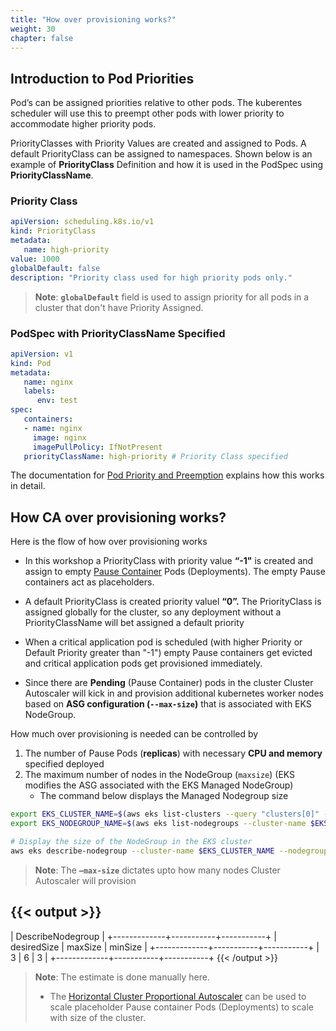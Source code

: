 ```yaml
---
title: "How over provisioning works?"
weight: 30
chapter: false
---
```


## Introduction to Pod Priorities

Pod’s can be assigned priorities relative to other pods. The kuberentes scheduler will use this to preempt other pods with lower priority to accommodate higher priority pods.

PriorityClasses with Priority Values are created and assigned to Pods. A default PriorityClass can be assigned to namespaces. Shown below is an example of **PriorityClass** Definition and how it is used in the PodSpec using **PriorityClassName**.

### Priority Class

```yaml
apiVersion: scheduling.k8s.io/v1
kind: PriorityClass
metadata:
   name: high-priority
value: 1000
globalDefault: false
description: "Priority class used for high priority pods only."
```
> **Note**: **`globalDefault`** field is used to assign priority for all pods in a cluster that don't have Priority Assigned.

### PodSpec with PriorityClassName Specified

```yaml
apiVersion: v1
kind: Pod
metadata:
   name: nginx
   labels:
      env: test
spec:
   containers:
   - name: nginx
     image: nginx
     imagePullPolicy: IfNotPresent
   priorityClassName: high-priority # Priority Class specified
```

The documentation for [Pod Priority and Preemption](https://kubernetes.io/docs/concepts/scheduling-eviction/pod-priority-preemption/) explains how this works in detail.

## How CA over provisioning works?

Here is the flow of how over provisioning works

* In this workshop a PriorityClass with priority value **“-1"** is created and assign to empty [Pause Container](https://www.ianlewis.org/en/almighty-pause-container) Pods (Deployments). The empty Pause containers act as placeholders. 

* A default PriorityClass is created priority valuel **“0”.** The PriorityClass is assigned globally for the cluster, so any deployment without a PriorityClassName will bet assigned a default priority

* When a critical application pod is scheduled (with higher Priority or Default Priority greater than "-1") empty Pause containers get evicted and critical application pods get provisioned immediately. 

* Since there are **Pending** (Pause Container) pods in the cluster Cluster Autoscaler will kick in and provision additional kubernetes worker nodes based on **ASG configuration (`--max-size`)** that is associated with EKS NodeGroup.

How much over provisioning is needed can be controlled by 

1. The number of Pause Pods (**replicas**) with necessary **CPU and memory** specified deployed
2. The maximum number of nodes in the NodeGroup (`maxsize`) (EKS modifies the ASG associated with the EKS Managed NodeGroup)
   - The command below displays the Managed Nodegroup size

```bash
export EKS_CLUSTER_NAME=$(aws eks list-clusters --query "clusters[0]" --output text)
export EKS_NODEGROUP_NAME=$(aws eks list-nodegroups --cluster-name $EKS_CLUSTER_NAME --query "nodegroups[0]" --output text)

# Display the size of the NodeGroup in the EKS cluster
aws eks describe-nodegroup --cluster-name $EKS_CLUSTER_NAME --nodegroup-name $EKS_NODEGROUP_NAME --query nodegroup.scalingConfig --output table
```
>**Note**: The **`—max-size`** dictates upto how many nodes Cluster Autoscaler will provision

{{< output >}}
---------------------------------------
|          DescribeNodegroup          |
+-------------+-----------+-----------+
| desiredSize |  maxSize  |  minSize  |
+-------------+-----------+-----------+
|  3          |  6        |  3        |
+-------------+-----------+-----------+
{{< /output >}}

>**Note**: The estimate is done manually here. 
> - The [Horizontal Cluster Proportional Autoscaler](https://github.com/kubernetes-sigs/cluster-proportional-autoscaler) can be used to scale placeholder Pause container Pods (Deployments) to scale with size of the cluster.


